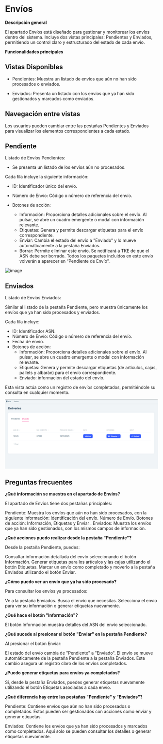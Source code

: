 # Envíos 

**Descripción general**

El apartado Envíos está diseñado para gestionar y monitorear los envíos dentro del sistema. Incluye dos vistas principales: Pendientes y Enviados, permitiendo un control claro y estructurado del estado de cada envío.

**Funcionalidades principales**

## Vistas Disponibles

- Pendientes: Muestra un listado de envíos que aún no han sido procesados ​​o enviados.

- Enviados: Presenta un listado con los envíos que ya han sido gestionados y marcados como enviados.

## Navegación entre vistas

Los usuarios pueden cambiar entre las pestañas Pendientes y Enviados para visualizar los elementos correspondientes a cada estado.

## Pendiente

Listado de Envíos Pendientes:

- Se presenta un listado de los envíos aún no procesados.

Cada fila incluye la siguiente información:

   - ID: Identificador único del envío.
   - Número de Envío: Código o número de referencia del envío.
   - Botones de acción:

        - Información: Proporciona detalles adicionales sobre el envío. Al pulsar, se abre un cuadro emergente o modal con información relevante.
        - Etiquetas: Genera y permite descargar etiquetas para el envío correspondiente.
        - Enviar: Cambia el estado del envío a "Enviado" y lo mueve automáticamente a la pestaña Enviados.
        - Borrar: Permite eliminar este envío. Se notificará a TKE de que el ASN debe ser borrado. Todos los paquetes incluidos en este envío volverán a aparecer en “Pendiente de Envío”. 

![image](images/imagendeWord.png)

## Enviados

Listado de Envíos Enviados:

Similar al listado de la pestaña Pendiente, pero muestra únicamente los envíos que ya han sido procesados ​​y enviados.

Cada fila incluye:

   - ID: Identificador ASN.
   - Número de Envío: Código o número de referencia del envío.
   - Fecha de envío.
   - Botones de acción:
        - Información: Proporciona detalles adicionales sobre el envío. Al pulsar, se abre un cuadro emergente o modal con información relevante.
        - Etiquetas: Genera y permite descargar etiquetas (de artículos, cajas, pallets y albarán) para el envío correspondiente.
        - Enviado: información del estado del envío.

Esta vista actúa como un registro de envíos completados, permitiéndole su consulta en cualquier momento.

![image](images/listEnvyEnvy.png)

## Preguntas frecuentes

<b>¿Qué información se muestra en el apartado de Envíos?</b>

El apartado de Envíos tiene dos pestañas principales:

Pendiente: Muestra los envíos que aún no han sido procesados, con la siguiente información:
Identificación del envío.
Número de Envío.
Botones de acción: Información, Etiquetas y Enviar .
Enviados: Muestra los envíos que ya han sido gestionados, con los mismos campos de información.

<b>¿Qué acciones puedo realizar desde la pestaña "Pendiente"?</b>

Desde la pestaña Pendiente, puedes:

Consultar información detallada del envío seleccionando el botón Información.
Generar etiquetas para los artículos y las cajas utilizando el botón Etiquetas.
Marcar un envío como completado y moverlo a la pestaña Enviados utilizando el botón Enviar.

<b>¿Cómo puedo ver un envío que ya ha sido procesado?</b>

Para consultar los envíos ya procesados:

Ve a la pestaña Enviados.
Busca el envío que necesitas.
Selecciona el envío para ver su información o generar etiquetas nuevamente.

<b>¿Qué hace el botón "Información"?</b>

El botón Información muestra detalles del ASN del envío seleccionado.

<b>¿Qué sucede al presionar el botón "Enviar" en la pestaña Pendiente?</b>

Al presionar el botón Enviar:

El estado del envío cambia de "Pendiente" a "Enviado".
El envío se mueve automáticamente de la pestaña Pendiente a la pestaña Enviados.
Este cambio asegura un registro claro de los envíos completados.

<b>¿Puedo generar etiquetas para envíos ya completados?</b>

Sí, desde la pestaña Enviados, puedes generar etiquetas nuevamente utilizando el botón Etiquetas asociadas a cada envío.

<b>¿Qué diferencia hay entre las pestañas "Pendiente" y "Enviados"?</b>

Pendiente: Contiene envíos que aún no han sido procesados ​​o completados. Estos pueden ser gestionados con acciones como enviar y generar etiquetas.

Enviados: Contiene los envíos que ya han sido procesados ​​y marcados como completados. Aquí solo se pueden consultar los detalles o generar etiquetas nuevamente.